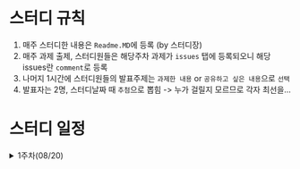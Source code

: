 # 스터디 규칙
1. 매주 스터디한 내용은 `Readme.MD`에 등록 (by 스터디장)
2. 매주 과제 출제, 스터디원들은 해당주차 과제가 `issues` 탭에 등록되오니 해당 issues란 `comment`로 등록
3. 나머지 1시간에 스터디원들의 발표주제는 `과제한 내용` or `공유하고 싶은 내용`으로 `선택`
4. 발표자는 2명, 스터디날짜 때 `추첨`으로 뽑힘 -> 누가 걸릴지 모르므로 각자 최선을...


# 스터디 일정

<details>
<summary>1주차(08/20)</summary>
<div markdown="1">

  - 자바 챌린지 스터디를 만든 idea 소개
  - 취지 -> 서로 스터디하면서 시너지를 낼 수 있는 환경설정, 기술 "공유" 세미나

  - POJO -> OOP 형식의 유지보수가능하게 돕는 자바 클래스, 데이터 그릇(Entity, Dto, VO 등)
    으로 활용, 우리 스터디에도 자바 프로그램의 in/out 흐름 파라미터로 사용!

  - Setting 환경: https://github.com/mooh2jj/javaChallenageProg.git
    - SpringBoot REST API로 Dto로 데이터값 POST방식(postman)으로 확인
    - 순수 자바 프로젝트로 진행해도 무관

  - 자바 성적 산출 프로그램 예시
    1) 비즈니스 로직 조건문 if 
    2) 도메인 주도 패턴 - 데이터처리로직 -> 관련 Domain Dto에 메서드로 이동
    3) stream API 로 데이터값 파싱

  - 향후계획: java챌린지스터디 -> Spring(Boot) REST API를 다루는 spring챌린지스터디 계획


<br>

<details>
<summary>2주차(08/27)</summary>
<div markdown="2">

  - Builder 패턴
    - 점증적 생성자 패턴 vs 빌더패턴
    - 빌더패턴 이슈 => `NoArgs, AllArgs의 문제` => AllArgsConstructors는 
      생성자로서 인스턴스 맴버변수 순서의 영향을 받아 컴파일 오류가 아닌 런타임 오류가 생겨 치명적인 오류임! 
    - 결국에 NoArsConstrctors, 그리고 Builder가 생성자에 넣는 방식으로 사용
    - 참고) https://velog.io/@mooh2jj/빌더-패턴-왜-쓰는-거야

  - String vs StringBuilder, StringBuffer 
    - 메모리 성능 차이 =>  "+=" vs "append()" 
    - 불변객체 String => Constant pool(상수풀) 메모리에 할당.
      - String 생성방식 ""(리터럴방식) vs new String(); (new 연산자 방식)
    - StringBuffer vs StringBuilder  (멀티스레드 동기화 블록 o, x)

  - String 메서드 
    - equals()	// equals() vs "=="
    - spilt() && join()
    - replaceAll() => `정규표현식` => 활용범위가 넓음. 리눅스에서도 많이 사용

<br>


<details>
<summary>3주차(09/03)</summary>
<div markdown="3">

  - `Optional`
  : NullPointerException(NPE) 대응 자바 객체  

    1) 생성
    Optional.empty(), of(), ofnullable(), stream()

    2) 접근
    get(), orElse(), orElseGet(), orElseThrow(), ifPresent()


  - `streamAPI` 

    * 함수형 인터페이스 : 인터페이스 하나의 추상메서드 => 람다형식 
      (인자) -> {반환} 
    * 함수형 인터페이스 종류
      - Function : (인자) -> {반환} 
      - Supplyer : () -> {반환}
      - Consumer : (인자) -> { }
      - Predicate : boolean

    * stream의 장점
      for문을 예를 들어, 보기가 좋아  
      메서드 => 뭐하나 선언적 프로그래밍

    * 외부연산 vs 내부연산 : pure하게 관리한다. => "순수함수"

    * lazy 연산 
      : stream => 처음연산 + 중간연산 + 최종연산 
      중간연산의 데이터 호출은 최종연산때까지 반환을 미룬다. 

    * `불변성` 
      : pure function 값의 상태 연산을 하는 도중에는 외부에서 변경을 할 수 없다. => "캡슐화" 와 같은 맥락 

    * stream API 예제
      1) 연산
      2) 내부 데이터 파싱
      3) List<Dto> -> Collect 표현

    * 참고
      - https://velog.io/@mooh2jj/자바-람다Lamda-그리고-함수프로그래밍방식
      - https://velog.io/@mooh2jj/왜-함수형-프로그래밍인가

  -  `StringUtils`
    : StringUtils.hasText(str) => boolean 으로 
    비즈니스 로직에서 가장 많이 받는 데이터 타입인 String의 null 체크에 많이 사용


